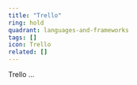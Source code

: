 ```yaml
---
title: "Trello"
ring: hold
quadrant: languages-and-frameworks
tags: []
icon: Trello
related: []
---
```


Trello ...
